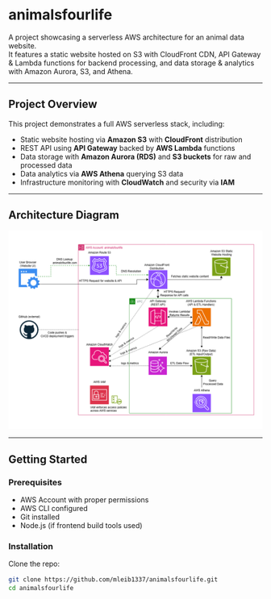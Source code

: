 # animalsfourlife

A project showcasing a serverless AWS architecture for an animal data website.  
It features a static website hosted on S3 with CloudFront CDN, API Gateway & Lambda functions for backend processing, and data storage & analytics with Amazon Aurora, S3, and Athena.

---

## Project Overview

This project demonstrates a full AWS serverless stack, including:

- Static website hosting via **Amazon S3** with **CloudFront** distribution  
- REST API using **API Gateway** backed by **AWS Lambda** functions  
- Data storage with **Amazon Aurora (RDS)** and **S3 buckets** for raw and processed data  
- Data analytics via **AWS Athena** querying S3 data  
- Infrastructure monitoring with **CloudWatch** and security via **IAM**

---

## Architecture Diagram

![Architecture Diagram](docs/architecture.png)

---

## Getting Started

### Prerequisites

- AWS Account with proper permissions  
- AWS CLI configured  
- Git installed  
- Node.js (if frontend build tools used)  

### Installation

Clone the repo:

```bash
git clone https://github.com/mleib1337/animalsfourlife.git
cd animalsfourlife
